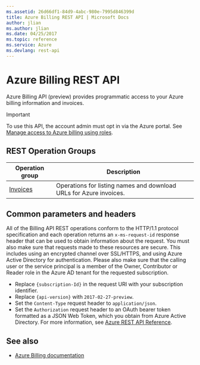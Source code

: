 ```yaml
---
ms.assetid: 26d66df1-84d9-4abc-980e-7995d846399d
title: Azure Billing REST API | Microsoft Docs
author: jlian
ms.author: jlian
ms.date: 04/25/2017 
ms.topic: reference
ms.service: Azure
ms.devlang: rest-api 
---
```


# Azure Billing REST API

Azure Billing API (preview) provides programmatic access to your Azure billing information and invoices. 

> [!IMPORTANT]  
>  To use this API, the account admin must opt in via the Azure portal. See [Manage access to Azure billing using roles](https://docs.microsoft.com/azure/billing/billing-manage-access).

## REST Operation Groups 

| Operation group | Description                                                        |
|-----------------|--------------------------------------------------------------------|
| [Invoices](https://docs.microsoft.com/rest/api/billing/invoices)         | Operations for listing names and download URLs for Azure invoices. |

## Common parameters and headers
All of the Billing API REST operations conform to the HTTP/1.1 protocol specification and each operation returns an `x-ms-request-id` response header that can be used to obtain information about the request. You must also make sure that requests made to these resources are secure. This includes using an encrypted channel over SSL/HTTPS, and using Azure Active Directory for authentication. Please also make sure that the calling user or the service principal is a member of the Owner, Contributor or Reader role in the Azure AD tenant for the requested subscription.

- Replace `{subscription-Id}` in the request URI with your subscription identifier.
- Replace `{api-version}` with `2017-02-27-preview`. 
- Set the `Content-Type` request header to `application/json`.
- Set the `Authorization` request header to an OAuth bearer token formatted as a JSON Web Token, which you obtain from Azure Active Directory. For more information, see [Azure REST API Reference](/rest/api).

## See also

- [Azure Billing documentation](https://docs.microsoft.com/azure/billing/)
